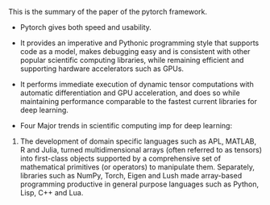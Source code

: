 This is the summary of the paper of the pytorch framework.

- Pytorch gives both speed and usability.
- It provides an imperative and Pythonic programming style that supports code as a model, makes debugging easy and is consistent with other popular scientific computing libraries, while remaining efficient and supporting hardware accelerators such as GPUs.
- It performs immediate execution of dynamic tensor computations with automatic differentiation and
GPU acceleration, and does so while maintaining performance comparable to the fastest current
libraries for deep learning.


- Four Major trends in scientific computing imp for deep learning:

1. The development of domain specific languages such as APL, MATLAB, R and Julia, turned multidimensional arrays (often referred to as tensors) into first-class objects supported by a comprehensive set of mathematical primitives (or operators) to manipulate them. Separately, libraries such as NumPy, Torch, Eigen and Lush made array-based programming productive in general purpose languages such as Python, Lisp, C++ and Lua.
